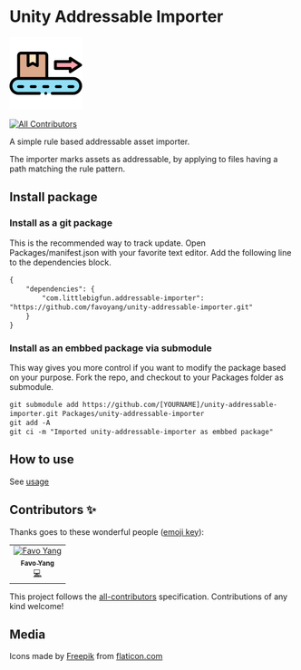 # Unity Addressable Importer

![Icon](Media/icon-128.png)

[![All Contributors](https://img.shields.io/badge/all_contributors-1-orange.svg?style=flat-square)](#contributors)

A simple rule based addressable asset importer.

The importer marks assets as addressable, by applying to files having a path matching the rule pattern.

## Install package

### Install as a git package

This is the recommended way to track update. Open Packages/manifest.json with your favorite text editor. Add the following line to the dependencies block.

    {
        "dependencies": {
            "com.littlebigfun.addressable-importer": "https://github.com/favoyang/unity-addressable-importer.git"
        }
    }

### Install as an embbed package via submodule

This way gives you more control if you want to modify the package based on your purpose. Fork the repo, and checkout to your Packages folder as submodule.

    git submodule add https://github.com/[YOURNAME]/unity-addressable-importer.git Packages/unity-addressable-importer
    git add -A
    git ci -m "Imported unity-addressable-importer as embbed package"

## How to use

See [usage](./Documentation~/AddressableImporter.md)

## Contributors ✨

Thanks goes to these wonderful people ([emoji key](https://allcontributors.org/docs/en/emoji-key)):

<!-- ALL-CONTRIBUTORS-LIST:START - Do not remove or modify this section -->
<!-- prettier-ignore -->
<table>
  <tr>
    <td align="center"><a href="http://littlebigfun.com"><img src="https://avatars2.githubusercontent.com/u/125390?v=4" width="100px;" alt="Favo Yang"/><br /><sub><b>Favo Yang</b></sub></a><br /><a href="https://github.com/favoyang/unity-addressable-importer/commits?author=favoyang" title="Code">💻</a></td>
  </tr>
</table>

<!-- ALL-CONTRIBUTORS-LIST:END -->

This project follows the [all-contributors](https://github.com/all-contributors/all-contributors) specification. Contributions of any kind welcome!

## Media

Icons made by [Freepik](https://www.flaticon.com/authors/freepik) from [flaticon.com](http://www.flaticon.com)
